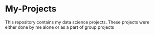 # My-Projects
This repository contains my data science projects. These projects were either done by me alone or as a part of group projects
